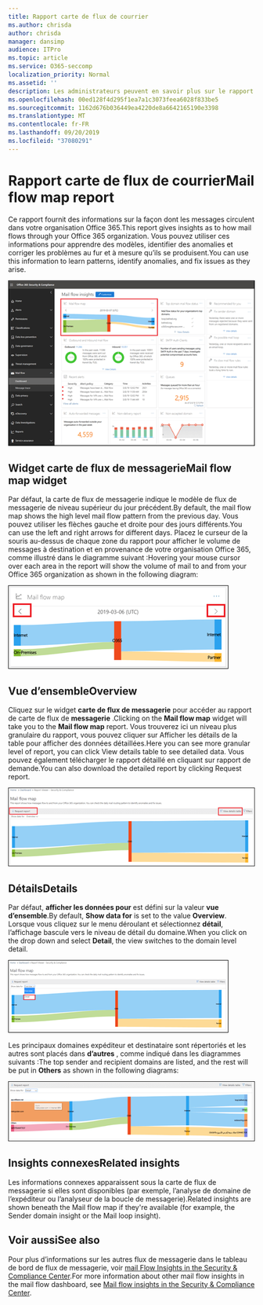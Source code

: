 ```yaml
---
title: Rapport carte de flux de courrier
ms.author: chrisda
author: chrisda
manager: dansimp
audience: ITPro
ms.topic: article
ms.service: O365-seccomp
localization_priority: Normal
ms.assetid: ''
description: Les administrateurs peuvent en savoir plus sur le rapport de carte de flux de messagerie dans le tableau de bord de flux de messagerie dans le centre de sécurité & conformité.
ms.openlocfilehash: 00ed128f4d295f1ea7a1c3073feea6028f833be5
ms.sourcegitcommit: 1162d676b036449ea4220de8a6642165190e3398
ms.translationtype: MT
ms.contentlocale: fr-FR
ms.lasthandoff: 09/20/2019
ms.locfileid: "37080291"
---
```

# <a name="mail-flow-map-report"></a><span data-ttu-id="441dc-103">Rapport carte de flux de courrier</span><span class="sxs-lookup"><span data-stu-id="441dc-103">Mail flow map report</span></span>

<span data-ttu-id="441dc-104">Ce rapport fournit des informations sur la façon dont les messages circulent dans votre organisation Office 365.</span><span class="sxs-lookup"><span data-stu-id="441dc-104">This report gives insights as to how mail flows through your Office 365 organization.</span></span> <span data-ttu-id="441dc-105">Vous pouvez utiliser ces informations pour apprendre des modèles, identifier des anomalies et corriger les problèmes au fur et à mesure qu’ils se produisent.</span><span class="sxs-lookup"><span data-stu-id="441dc-105">You can use this information to learn patterns, identify anomalies, and fix issues as they arise.</span></span>

![Rapport de carte de flux de messagerie dans le tableau de bord de flux de messagerie dans le centre de sécurité & conformité](../media/mail-flow-map-selected.png)

## <a name="mail-flow-map-widget"></a><span data-ttu-id="441dc-107">Widget carte de flux de messagerie</span><span class="sxs-lookup"><span data-stu-id="441dc-107">Mail flow map widget</span></span>

<span data-ttu-id="441dc-108">Par défaut, la carte de flux de messagerie indique le modèle de flux de messagerie de niveau supérieur du jour précédent.</span><span class="sxs-lookup"><span data-stu-id="441dc-108">By default, the mail flow map shows the high level mail flow pattern from the previous day.</span></span> <span data-ttu-id="441dc-109">Vous pouvez utiliser les flèches gauche et droite pour des jours différents.</span><span class="sxs-lookup"><span data-stu-id="441dc-109">You can use the left and right arrows for different days.</span></span> <span data-ttu-id="441dc-110">Placez le curseur de la souris au-dessus de chaque zone du rapport pour afficher le volume de messages à destination et en provenance de votre organisation Office 365, comme illustré dans le diagramme suivant :</span><span class="sxs-lookup"><span data-stu-id="441dc-110">Hovering your mouse cursor over each area in the report will show the volume of mail to and from your Office 365 organization as shown in the following diagram:</span></span>

![Flèches gauche et droite dans le widget carte de flux de messagerie](../media/mail-flow-map-widget.png)

## <a name="overview"></a><span data-ttu-id="441dc-112">Vue d’ensemble</span><span class="sxs-lookup"><span data-stu-id="441dc-112">Overview</span></span>

<span data-ttu-id="441dc-113">Cliquez sur le widget **carte de flux de messagerie** pour accéder au rapport de carte de flux de **messagerie** .</span><span class="sxs-lookup"><span data-stu-id="441dc-113">Clicking on the **Mail flow map** widget will take you to the **Mail flow map** report.</span></span> <span data-ttu-id="441dc-114">Vous trouverez ici un niveau plus granulaire du rapport, vous pouvez cliquer sur Afficher les détails de la table pour afficher des données détaillées.</span><span class="sxs-lookup"><span data-stu-id="441dc-114">Here you can see more granular level of report, you can click View details table to see detailed data.</span></span> <span data-ttu-id="441dc-115">Vous pouvez également télécharger le rapport détaillé en cliquant sur rapport de demande.</span><span class="sxs-lookup"><span data-stu-id="441dc-115">You can also download the detailed report by clicking Request report.</span></span>

![Vue d’ensemble dans le rapport de carte de flux de messagerie](../media/mail-flow-map-overview.png)

## <a name="details"></a><span data-ttu-id="441dc-117">Détails</span><span class="sxs-lookup"><span data-stu-id="441dc-117">Details</span></span>

<span data-ttu-id="441dc-118">Par défaut, **afficher les données pour** est défini sur la valeur **vue d’ensemble**.</span><span class="sxs-lookup"><span data-stu-id="441dc-118">By default, **Show data for** is set to the value **Overview**.</span></span> <span data-ttu-id="441dc-119">Lorsque vous cliquez sur le menu déroulant et sélectionnez **détail**, l’affichage bascule vers le niveau de détail du domaine.</span><span class="sxs-lookup"><span data-stu-id="441dc-119">When you click on the drop down and select **Detail**, the view switches to the domain level detail.</span></span>

![Sélectionnez détail dans afficher les données de en mode vue d’ensemble dans le rapport de plan de flux de messagerie.](../media/mail-flow-map-select-detail.png)

<span data-ttu-id="441dc-121">Les principaux domaines expéditeur et destinataire sont répertoriés et les autres sont placés dans **d’autres** , comme indiqué dans les diagrammes suivants :</span><span class="sxs-lookup"><span data-stu-id="441dc-121">The top sender and recipient domains are listed, and the rest will be put in **Others** as shown in the following diagrams:</span></span>

![Vue détails dans le rapport de carte de flux de messagerie](../media/mail-flow-map-detail.png)

## <a name="related-insights"></a><span data-ttu-id="441dc-123">Insights connexes</span><span class="sxs-lookup"><span data-stu-id="441dc-123">Related insights</span></span>

<span data-ttu-id="441dc-124">Les informations connexes apparaissent sous la carte de flux de messagerie si elles sont disponibles (par exemple, l’analyse de domaine de l’expéditeur ou l’analyseur de la boucle de messagerie).</span><span class="sxs-lookup"><span data-stu-id="441dc-124">Related insights are shown beneath the Mail flow map if they're available (for example, the Sender domain insight or the Mail loop insight).</span></span>

## <a name="see-also"></a><span data-ttu-id="441dc-125">Voir aussi</span><span class="sxs-lookup"><span data-stu-id="441dc-125">See also</span></span>

<span data-ttu-id="441dc-126">Pour plus d’informations sur les autres flux de messagerie dans le tableau de bord de flux de messagerie, voir [mail Flow Insights in the Security & Compliance Center](mail-flow-insights-v2.md).</span><span class="sxs-lookup"><span data-stu-id="441dc-126">For more information about other mail flow insights in the mail flow dashboard, see [Mail flow insights in the Security & Compliance Center](mail-flow-insights-v2.md).</span></span>